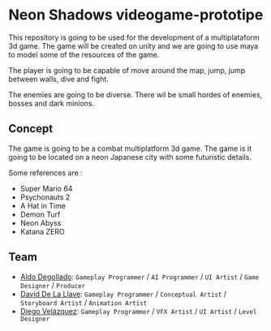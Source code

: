 # Neon Shadows videogame-prototipe

This repository is going to be used for the development of a multiplataform 3d game. The game will be created on unity and we are going to use maya to model some of the resources of the game.

The player is going to be capable of move around the map, jump, jump between walls, dive and fight.

The enemies are going to be diverse. There wil be small hordes of enemies, bosses and dark minions.

## Concept
The game is going to be a combat multiplatform 3d game. The game is it going to be located on a neon Japanese city with some futuristic details.

Some references are :
- Super Mario 64
- Psychonauts 2
- A Hat in Time
- Demon Turf
- Neon Abyss
- Katana ZERO


## Team
- [Aldo Degollado](https://github.com/Diplex09): `Gameplay Programmer` / `AI Programmer` / `UI Artist` / `Game Designer` / `Producer`
- [David De La Llave](https://github.com/David12081): `Gameplay Programmer` / `Conceptual Artist` / `Storyboard Artist` / `Animation Artist`
- [Diego Velázquez](https://github.com/DiegoVelazqz): `Gameplay Programmer` / `VFX Artist` / `UI Artist` / `Level Designer`
